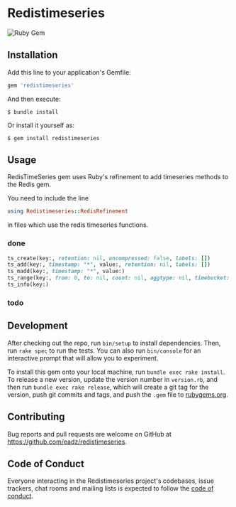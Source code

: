 # Redistimeseries

![Ruby Gem](https://github.com/eadz/redistimeseries/workflows/Ruby%20Gem/badge.svg)

## Installation

Add this line to your application's Gemfile:

```ruby
gem 'redistimeseries'
```

And then execute:

    $ bundle install

Or install it yourself as:

    $ gem install redistimeseries

## Usage

RedisTimeSeries gem uses Ruby's refinement to add timeseries methods to the Redis gem.

You need to include the line

```ruby
using Redistimeseries::RedisRefinement
```

in files which use the redis timeseries functions.

### done

```ruby
ts_create(key:, retention: nil, uncompressed: false, labels: [])
ts_add(key:, timestamp: "*", value:, retention: nil, labels: [])
ts_madd(key:, timestamp: "*", value:)
ts_range(key:, from: 0, to: nil, count: nil, aggtype: nil, timebucket: nil)
ts_info(key:)
```

### todo



## Development

After checking out the repo, run `bin/setup` to install dependencies. Then, run `rake spec` to run the tests. You can also run `bin/console` for an interactive prompt that will allow you to experiment.

To install this gem onto your local machine, run `bundle exec rake install`. To release a new version, update the version number in `version.rb`, and then run `bundle exec rake release`, which will create a git tag for the version, push git commits and tags, and push the `.gem` file to [rubygems.org](https://rubygems.org).

## Contributing

Bug reports and pull requests are welcome on GitHub at https://github.com/eadz/redistimeseries.

## Code of Conduct

Everyone interacting in the Redistimeseries project's codebases, issue trackers, chat rooms and mailing lists is expected to follow the [code of conduct](https://github.com/eadz/redistimeseries/blob/master/CODE_OF_CONDUCT.md).
